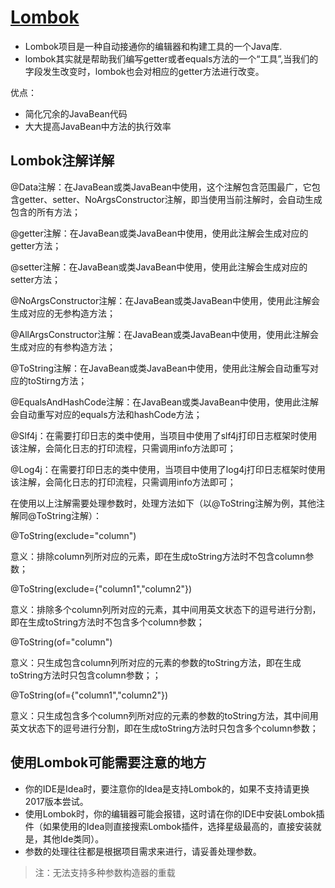 # [Lombok](https://blog.csdn.net/qq_36314960/article/details/79565899)

* Lombok项目是一种自动接通你的编辑器和构建工具的一个Java库.
* lombok其实就是帮助我们编写getter或者equals方法的一个“工具”,当我们的字段发生改变时，lombok也会对相应的getter方法进行改变。

优点：

* 简化冗余的JavaBean代码
* 大大提高JavaBean中方法的执行效率

## Lombok注解详解

@Data注解：在JavaBean或类JavaBean中使用，这个注解包含范围最广，它包含getter、setter、NoArgsConstructor注解，即当使用当前注解时，会自动生成包含的所有方法；

@getter注解：在JavaBean或类JavaBean中使用，使用此注解会生成对应的getter方法；

@setter注解：在JavaBean或类JavaBean中使用，使用此注解会生成对应的setter方法；

@NoArgsConstructor注解：在JavaBean或类JavaBean中使用，使用此注解会生成对应的无参构造方法；

@AllArgsConstructor注解：在JavaBean或类JavaBean中使用，使用此注解会生成对应的有参构造方法；

@ToString注解：在JavaBean或类JavaBean中使用，使用此注解会自动重写对应的toStirng方法；

@EqualsAndHashCode注解：在JavaBean或类JavaBean中使用，使用此注解会自动重写对应的equals方法和hashCode方法；

@Slf4j：在需要打印日志的类中使用，当项目中使用了slf4j打印日志框架时使用该注解，会简化日志的打印流程，只需调用info方法即可；

@Log4j：在需要打印日志的类中使用，当项目中使用了log4j打印日志框架时使用该注解，会简化日志的打印流程，只需调用info方法即可；

在使用以上注解需要处理参数时，处理方法如下（以@ToString注解为例，其他注解同@ToString注解）：

@ToString(exclude="column")

意义：排除column列所对应的元素，即在生成toString方法时不包含column参数；

@ToString(exclude={"column1","column2"})

意义：排除多个column列所对应的元素，其中间用英文状态下的逗号进行分割，即在生成toString方法时不包含多个column参数；

@ToString(of="column")

意义：只生成包含column列所对应的元素的参数的toString方法，即在生成toString方法时只包含column参数；；

@ToString(of={"column1","column2"})

意义：只生成包含多个column列所对应的元素的参数的toString方法，其中间用英文状态下的逗号进行分割，即在生成toString方法时只包含多个column参数；

## 使用Lombok可能需要注意的地方

* 你的IDE是Idea时，要注意你的Idea是支持Lombok的，如果不支持请更换2017版本尝试。
* 使用Lombok时，你的编辑器可能会报错，这时请在你的IDE中安装Lombok插件（如果使用的Idea则直接搜索Lombok插件，选择星级最高的，直接安装就是，其他Ide类同）。
* 参数的处理往往都是根据项目需求来进行，请妥善处理参数。

> 注：无法支持多种参数构造器的重载